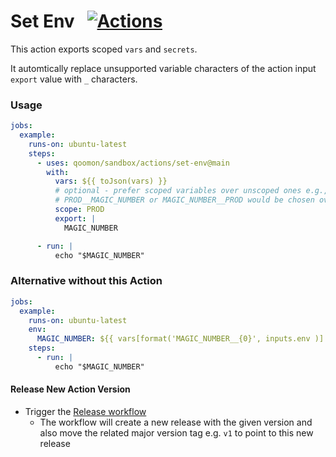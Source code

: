 # Set Env &nbsp; [![Actions](https://img.shields.io/badge/qoomon-GitHub%20Actions-blue)](https://github.com/qoomon/actions)

This action exports scoped `vars` and `secrets`.

It automtically replace unsupported variable characters of the action input `export` value with `_` characters.

### Usage
```yaml
jobs:
  example:
    runs-on: ubuntu-latest
    steps:
      - uses: qoomon/sandbox/actions/set-env@main
        with:
          vars: ${{ toJson(vars) }}
          # optional - prefer scoped variables over unscoped ones e.g.,
          # PROD__MAGIC_NUMBER or MAGIC_NUMBER__PROD would be chosen over MAGIC_NUMBER
          scope: PROD
          export: |
            MAGIC_NUMBER

      - run: |
          echo "$MAGIC_NUMBER"
```

### Alternative without this Action
```yaml
jobs:
  example:
    runs-on: ubuntu-latest
    env:
      MAGIC_NUMBER: ${{ vars[format('MAGIC_NUMBER__{0}', inputs.env )] }}
    steps:
      - run: |
          echo "$MAGIC_NUMBER"
```


#### Release New Action Version
- Trigger the [Release workflow](../../actions/workflows/release.yaml)
  - The workflow will create a new release with the given version and also move the related major version tag e.g. `v1` to point to this new release
